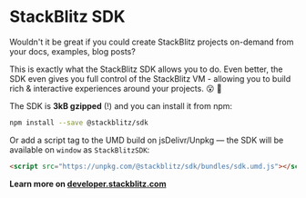# StackBlitz SDK

Wouldn't it be great if you could create StackBlitz projects on-demand from your docs, examples, blog posts?

This is exactly what the StackBlitz SDK allows you to do. Even better, the SDK even gives you full control of the StackBlitz VM - allowing you to build rich & interactive experiences around your projects. 😮 🙌

The SDK is **3kB gzipped** (!) and you can install it from npm:

```sh
npm install --save @stackblitz/sdk
```

Or add a script tag to the UMD build on jsDelivr/Unpkg — the SDK will be available on `window` as `StackBlitzSDK`:

```html
<script src="https://unpkg.com/@stackblitz/sdk/bundles/sdk.umd.js"></script>
```

**Learn more on [developer.stackblitz.com](https://developer.stackblitz.com/docs/platform/javascript-sdk)**
